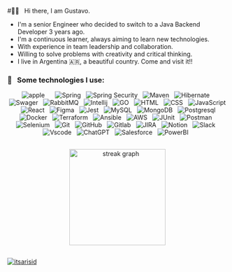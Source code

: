 #👋🏻 &nbsp;&nbsp;Hi there, I am Gustavo. 


- I'm a senior Engineer who decided to switch to a Java Backend Developer 3 years ago.
- I'm a continuous learner, always aiming to learn new technologies. 
- With experience in team leadership and collaboration.
- Willing to solve problems with creativity and critical thinking.
- I live in Argentina 🇦🇷, a beautiful country. Come and visit it!!


### 🎯 &nbsp;&nbsp;Some technologies I use:
<p align="center">
  <img src="https://img.shields.io/badge/Apple-gray?style=for-the-badge&logo=apple&logoColor=white" alt="apple" />&nbsp;&nbsp;
  <img src="https://img.shields.io/badge/Java-F80000?style=for-the-badge&logo=oracle&logoColor=white" alt="">&nbsp;&nbsp;
  <img src="https://img.shields.io/badge/Spring_Boot-F2F4F9?style=for-the-badge&logo=spring-boot" alt="Spring">&nbsp;&nbsp;
  <img src="https://img.shields.io/badge/Spring_Security-6DB33F?style=for-the-badge&logo=Spring-Security&logoColor=white" alt="Spring Security">&nbsp;&nbsp;
  <img src="https://img.shields.io/badge/apache_maven-C71A36?style=for-the-badge&logo=apachemaven&logoColor=white" alt="Maven">&nbsp;&nbsp;
  <img src="https://img.shields.io/badge/Hibernate-59666C?style=for-the-badge&logo=Hibernate&logoColor=white" alt="Hibernate">&nbsp;&nbsp;
  <img src="https://img.shields.io/badge/Swagger-85EA2D?style=for-the-badge&logo=Swagger&logoColor=white" alt="Swager">&nbsp;&nbsp;
  <img src="https://img.shields.io/badge/rabbitmq-%23FF6600.svg?&style=for-the-badge&logo=rabbitmq&logoColor=white" alt="RabbitMQ">&nbsp;&nbsp;
  <img src="https://img.shields.io/badge/IntelliJ_IDEA-000000.svg?style=for-the-badge&logo=intellij-idea&logoColor=white" alt="Intellij">&nbsp;&nbsp;
  <img src="https://img.shields.io/badge/Go-00ADD8?style=for-the-badge&logo=go&logoColor=white" alt="GO">&nbsp;&nbsp;
  <img src="https://img.shields.io/badge/HTML5-E34F26?style=for-the-badge&logo=html5&logoColor=white" alt="HTML" />&nbsp;&nbsp;
  <img src="https://img.shields.io/badge/CSS3-1572B6?style=for-the-badge&logo=css3&logoColor=white" alt="CSS" />&nbsp;&nbsp;
  <img src="https://img.shields.io/badge/JavaScript-323330?style=for-the-badge&logo=javascript&logoColor=F7DF1E" alt="JavaScript" />&nbsp;&nbsp;
  <img src="https://img.shields.io/badge/React-20232A?style=for-the-badge&logo=react&logoColor=61DAFB" alt="React">&nbsp;&nbsp;
  <img src="https://img.shields.io/badge/Figma-F24E1E?style=for-the-badge&logo=figma&logoColor=white" alt="Figma">&nbsp;&nbsp;
  <img src="https://img.shields.io/badge/Jest-C21325?style=for-the-badge&logo=jest&logoColor=white" alt="Jest" />&nbsp;&nbsp;
  <img src="https://img.shields.io/badge/MySQL-005C84?style=for-the-badge&logo=mysql&logoColor=white" alt="MySQL">&nbsp;&nbsp;
  <img src="https://img.shields.io/badge/MongoDB-4EA94B?style=for-the-badge&logo=mongodb&logoColor=white" alt="MongoDB">&nbsp;&nbsp;
  <img src="https://img.shields.io/badge/PostgreSQL-316192?style=for-the-badge&logo=postgresql&logoColor=white" alt="Postgresql">&nbsp;&nbsp;
  <img src="https://img.shields.io/badge/Docker-2CA5E0?style=for-the-badge&logo=docker&logoColor=white" alt="Docker">&nbsp;&nbsp;
  <img src="https://img.shields.io/badge/Terraform-7B42BC?style=for-the-badge&logo=terraform&logoColor=white" alt="Terraform">&nbsp;&nbsp;
  <img src="https://img.shields.io/badge/Ansible-000000?style=for-the-badge&logo=ansible&logoColor=white" alt="Ansible">&nbsp;&nbsp;
  <img src="https://img.shields.io/badge/Amazon_AWS-FF9900?style=for-the-badge&logo=amazonaws&logoColor=white" alt="AWS">&nbsp;&nbsp;
  <img src="https://img.shields.io/badge/Junit5-25A162?style=for-the-badge&logo=junit5&logoColor=white" alt="JUnit">&nbsp;&nbsp;
  <img src="https://img.shields.io/badge/Postman-FF6C37?style=for-the-badge&logo=Postman&logoColor=white" alt="Postman">&nbsp;&nbsp;
  <img src="https://img.shields.io/badge/Selenium-43B02A?style=for-the-badge&logo=Selenium&logoColor=white" alt="Selenium">&nbsp;&nbsp;
  <img src="https://img.shields.io/badge/Git-F05032?style=for-the-badge&logo=git&logoColor=white" alt="Git" />&nbsp;&nbsp;
  <img src="https://img.shields.io/badge/github%20-%23000.svg?&style=for-the-badge&logo=github&logoColor=white" alt="GitHub" />&nbsp;&nbsp;
  <img src="https://img.shields.io/badge/GitLab-330F63?style=for-the-badge&logo=gitlab&logoColor=white" alt="Gitlab">&nbsp;&nbsp;
  <img src="https://img.shields.io/badge/Jira-0052CC?style=for-the-badge&logo=Jira&logoColor=white" alt="JIRA">&nbsp;&nbsp;
  <img src="https://img.shields.io/badge/Notion-000000?style=for-the-badge&logo=notion&logoColor=white" alt="Notion">&nbsp;&nbsp;
  <img src="https://img.shields.io/badge/Slack-4A154B?style=for-the-badge&logo=slack&logoColor=white" alt="Slack">&nbsp;&nbsp;
  <img src="https://img.shields.io/badge/VSCode-0078D4?style=for-the-badge&logo=visual%20studio%20code&logoColor=white" alt="Vscode" />&nbsp;&nbsp;
  <img src="https://img.shields.io/badge/ChatGPT-74aa9c?style=for-the-badge&logo=openai&logoColor=white" alt="ChatGPT">&nbsp;&nbsp;
  <img src="https://img.shields.io/badge/Salesforce-00A1E0?style=for-the-badge&logo=Salesforce&logoColor=white" alt="Salesforce">&nbsp;&nbsp;
  <img src="https://img.shields.io/badge/PowerBI-F2C811?style=for-the-badge&logo=Power%20BI&logoColor=white" alt="PowerBI">&nbsp;&nbsp;
</p>

###

##

###

<div align="center">
  <img src="https://streak-stats.demolab.com?user=gjlobos&locale=en&mode=daily&theme=dark&hide_border=false&border_radius=5&order=3" height="220" alt="streak graph"  />
</div>

##

###

<div align="left">
  <a href="https://github.com/ryo-ma/github-profile-trophy"><img src="https://github-profile-trophy.vercel.app/?username=gjlobos" alt="itsarisid" /></a>
</div>

###


<!--
**gjlobos/gjlobos** is a ✨ _special_ ✨ repository because its `README.md` (this file) appears on your GitHub profile.

Here are some ideas to get you started:

- 🔭 I’m currently working on ...
- 🌱 I’m currently learning ...
- 👯 I’m looking to collaborate on ...
- 🤔 I’m looking for help with ...
- 💬 Ask me about ...
- 📫 How to reach me: ...
- 😄 Pronouns: ...
- ⚡ Fun fact: ...
-->

